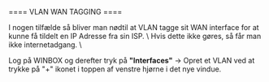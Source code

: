 ==== VLAN WAN TAGGING ====

I nogen tilfælde så bliver man nødtil at VLAN tagge sit WAN interface for at kunne få tildelt en IP Adresse fra sin ISP. \\
Hvis dette ikke gøres, så får man ikke internetadgang. \\

Log på WINBOX og derefter tryk på **"Interfaces"** -> Opret et VLAN ved at trykke på "+" ikonet i toppen af venstre hjørne i det nye vindue.
